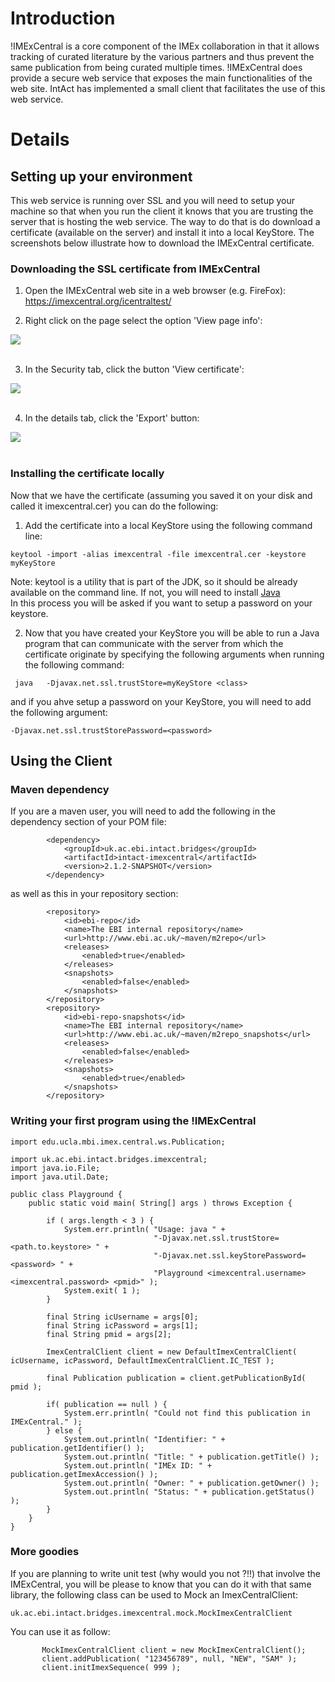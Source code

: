 # Introduction #

!IMExCentral is a core component of the IMEx collaboration in that it allows tracking of curated literature by the various partners and thus prevent the same publication from being curated multiple times. !IMExCentral does provide a secure web service that exposes the main functionalities of the web site. IntAct has implemented a small client that facilitates the use of this web service.


# Details #

## Setting up your environment ##



This web service is running over SSL and you will need to setup your machine so that when you run the client it knows that you are trusting the server that is hosting the web service. The way to do that is do download a certificate (available on the server) and install it into a local KeyStore. The screenshots below illustrate how to download the IMExCentral certificate.

### Downloading the SSL certificate from IMExCentral ###

1. Open the IMExCentral web site in a web browser (e.g. FireFox): https://imexcentral.org/icentraltest/

2. Right click on the page select the option 'View page info':

<img src='http://intact.googlecode.com/svn/wiki/images/imex-central/certificate/step1.png' />
<br />
<br />

3. In the Security tab, click the button 'View certificate':

<img src='http://intact.googlecode.com/svn/wiki/images/imex-central/certificate/step2.png' />
<br />
<br />

4. In the details tab, click the 'Export' button:

<img src='http://intact.googlecode.com/svn/wiki/images/imex-central/certificate/step3.png' />
<br />
<br />

### Installing the certificate locally ###

Now that we have the certificate (assuming you saved it on your disk and called it imexcentral.cer) you can do the following:

1. Add the certificate into a local KeyStore using the following command line:

```
keytool -import -alias imexcentral -file imexcentral.cer -keystore myKeyStore
```

Note: keytool is a utility that is part of the JDK, so it should be already available on the command line. If not, you will need to install <a href='http://www.java.com'>Java</a>
<br />
In this process you will be asked if you want to setup a password on your keystore.

2. Now that you have created your KeyStore you will be able to run a Java program that can communicate with the server from which the certificate originate by specifying the following arguments when running the following command:


`  java   -Djavax.net.ssl.trustStore=myKeyStore <class> `

and if you ahve setup a password on your KeyStore, you will need to add the following argument:

` -Djavax.net.ssl.trustStorePassword=<password> `


## Using the Client ##

### Maven dependency ###

If you are a maven user, you will need to add the following in the dependency section of your POM file:

```
        <dependency>
            <groupId>uk.ac.ebi.intact.bridges</groupId>
            <artifactId>intact-imexcentral</artifactId>
            <version>2.1.2-SNAPSHOT</version>
        </dependency>
```

as well as this in your repository section:

```
        <repository>
            <id>ebi-repo</id>
            <name>The EBI internal repository</name>
            <url>http://www.ebi.ac.uk/~maven/m2repo</url>
            <releases>
                <enabled>true</enabled>
            </releases>
            <snapshots>
                <enabled>false</enabled>
            </snapshots>
        </repository>
        <repository>
            <id>ebi-repo-snapshots</id>
            <name>The EBI internal repository</name>
            <url>http://www.ebi.ac.uk/~maven/m2repo_snapshots</url>
            <releases>
                <enabled>false</enabled>
            </releases>
            <snapshots>
                <enabled>true</enabled>
            </snapshots>
        </repository>
```


### Writing your first program using the !IMExCentral ###

```
import edu.ucla.mbi.imex.central.ws.Publication;

import uk.ac.ebi.intact.bridges.imexcentral;
import java.io.File;
import java.util.Date;

public class Playground {
    public static void main( String[] args ) throws Exception {

        if ( args.length < 3 ) {
            System.err.println( "Usage: java " +
                                "-Djavax.net.ssl.trustStore=<path.to.keystore> " +
                                "-Djavax.net.ssl.keyStorePassword=<password> " +
                                "Playground <imexcentral.username> <imexcentral.password> <pmid>" );
            System.exit( 1 );
        }

        final String icUsername = args[0];
        final String icPassword = args[1];
        final String pmid = args[2];

        ImexCentralClient client = new DefaultImexCentralClient( icUsername, icPassword, DefaultImexCentralClient.IC_TEST );

        final Publication publication = client.getPublicationById( pmid );

        if( publication == null ) {
            System.err.println( "Could not find this publication in IMExCentral." );
        } else {
            System.out.println( "Identifier: " + publication.getIdentifier() );
            System.out.println( "Title: " + publication.getTitle() );
            System.out.println( "IMEx ID: " + publication.getImexAccession() );
            System.out.println( "Owner: " + publication.getOwner() );
            System.out.println( "Status: " + publication.getStatus() );
        }
    }
}
```


### More goodies ###

If you are planning to write unit test (why would you not ?!!) that involve the IMExCentral, you will be please to know that you can do it with that same library, the following class can be used to Mock an ImexCentralClient:

`uk.ac.ebi.intact.bridges.imexcentral.mock.MockImexCentralClient`

You can use it as follow:

```
       MockImexCentralClient client = new MockImexCentralClient();
       client.addPublication( "123456789", null, "NEW", "SAM" );
       client.initImexSequence( 999 );
```